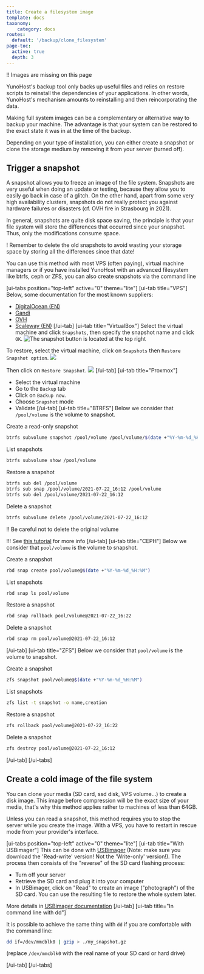 ```yaml
---
title: Create a filesystem image
template: docs
taxonomy:
    category: docs
routes:
  default: '/backup/clone_filesystem'
page-toc:
  active: true
  depth: 3
---
```


!! Images are missing on this page

YunoHost's backup tool only backs up useful files and relies on restore scripts to reinstall the dependencies of your applications. In other words, YunoHost's mechanism amounts to reinstalling and then reincorporating the data.

Making full system images can be a complementary or alternative way to backup your machine. The advantage is that your system can be restored to the exact state it was in at the time of the backup.

Depending on your type of installation, you can either create a snapshot or clone the storage medium by removing it from your server (turned off).

## Trigger a snapshot

A snapshot allows you to freeze an image of the file system. Snapshots are very useful when doing an update or testing, because they allow you to easily go back in case of a glitch. On the other hand, apart from some very high availability clusters, snapshots do not really protect you against hardware failures or disasters (cf. OVH fire in Strasbourg in 2021).

In general, snapshots are quite disk space saving, the principle is that your file system will store the differences that occurred since your snapshot. Thus, only the modifications consume space.

! Remember to delete the old snapshots to avoid wasting your storage space by storing all the differences since that date!

You can use this method with most VPS (often paying), virtual machine managers or if you have installed YunoHost with an advanced filesystem like btrfs, ceph or ZFS, you can also create snapshots via the command line

[ui-tabs position="top-left" active="0" theme="lite"]
[ui-tab title="VPS"]
Below, some documentation for the most known suppliers:

- [DigitalOcean (EN)](https://docs.digitalocean.com/products/images/snapshots/)
- [Gandi](https://docs.gandi.net/fr/simple_hosting/operations_courantes/snapshots.html)
- [OVH](https://docs.ovh.com/fr/vps/snapshot-vps/)
- [Scaleway (EN)](https://www.scaleway.com/en/docs/backup-your-data-with-snapshots/)
[/ui-tab]
[ui-tab title="VirtualBox"]
Select the virtual machine and click `Snapshots`, then specify the snapshot name and click `OK`.
![The snapshot button is located at the top right](image://virtualbox-snapshot2.webp)

To restore, select the virtual machine, click on `Snapshots` then `Restore Snapshot option`.
![](image://virtualbox-snapshot3.webp)

Then click on `Restore Snapshot`.
![](image://virtualbox-snapshot4.webp)
[/ui-tab]
[ui-tab title="Proxmox"]

- Select the virtual machine
- Go to the `Backup` tab
- Click on `Backup now`.
- Choose `Snapshot` mode
- Validate
[/ui-tab]
[ui-tab title="BTRFS"]
Below we consider that `/pool/volume` is the volume to snapshot.

Create a read-only snapshot

```bash
btrfs subvolume snapshot /pool/volume /pool/volume/$(date +"%Y-%m-%d_%H:%M")
```

List snapshots

```bash
btrfs subvolume show /pool/volume
```

Restore a snapshot

```bash
btrfs sub del /pool/volume
btrfs sub snap /pool/volume/2021-07-22_16:12 /pool/volume
btrfs sub del /pool/volume/2021-07-22_16:12
```

Delete a snapshot

```bash
btrfs subvolume delete /pool/volume/2021-07-22_16:12
```

!! Be careful not to delete the original volume

!!! See [this tutorial](https://www.linux.com/training-tutorials/how-create-and-manage-btrfs-snapshots-and-rollbacks-linux-part-2/) for more info
[/ui-tab]
[ui-tab title="CEPH"]
Below we consider that `pool/volume` is the volume to snapshot.

Create a snapshot

```bash
rbd snap create pool/volume@$(date +"%Y-%m-%d_%H:%M")
```

List snapshots

```bash
rbd snap ls pool/volume
```

Restore a snapshot

```bash
rbd snap rollback pool/volume@2021-07-22_16:22
```

Delete a snapshot

```bash
rbd snap rm pool/volume@2021-07-22_16:12
```

[/ui-tab]
[ui-tab title="ZFS"]
Below we consider that `pool/volume` is the volume to snapshot.

Create a snapshot

```bash
zfs snapshot pool/volume@$(date +"%Y-%m-%d_%H:%M")
```

List snapshots

```bash
zfs list -t snapshot -o name,creation
```

Restore a snapshot

```bash
zfs rollback pool/volume@2021-07-22_16:22
```

Delete a snapshot

```bash
zfs destroy pool/volume@2021-07-22_16:12
```

[/ui-tab]
[/ui-tabs]

## Create a cold image of the file system

You can clone your media (SD card, ssd disk, VPS volume...) to create a disk image. This image before compression will be the exact size of your media, that's why this method applies rather to machines of less than 64GB.

Unless you can read a snapshot, this method requires you to stop the server while you create the image. With a VPS, you have to restart in rescue mode from your provider's interface.

[ui-tabs position="top-left" active="0" theme="lite"]
[ui-tab title="With USBimager"]
This can be done with [USBimager](https://bztsrc.gitlab.io/usbimager/) (Note: make sure you download the 'Read-write' version! Not the 'Write-only' version!). The process then consists of the "reverse" of the SD card flashing process:

- Turn off your server
- Retrieve the SD card and plug it into your computer
- In USBimager, click on "Read" to create an image ("photograph") of the SD card. You can use the resulting file to restore the whole system later.

More details in [USBimager documentation](https://gitlab.com/bztsrc/usbimager/#creating-backup-image-file-from-device)
[/ui-tab]
[ui-tab title="In command line with dd"]

It is possible to achieve the same thing with `dd` if you are comfortable with the command line:

```bash
dd if=/dev/mmcblk0 | gzip > ./my_snapshot.gz
```

(replace `/dev/mmcblk0` with the real name of your SD card or hard drive)

[/ui-tab]
[/ui-tabs]
